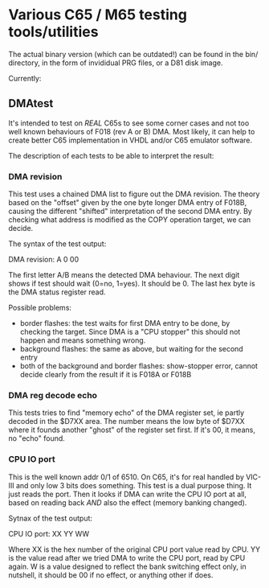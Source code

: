# Various C65 / M65 testing tools/utilities

The actual binary version (which can be outdated!) can be found in the
bin/ directory, in the form of invididual PRG files, or a D81 disk image.

Currently:

## DMAtest

It's intended to test on *REAL* C65s to see some corner cases and not too
well known behaviours of F018 (rev A or B) DMA. Most likely, it can help
to create better C65 implementation in VHDL and/or C65 emulator software.

The description of each tests to be able to interpret the result:

### DMA revision

This test uses a chained DMA list to figure out the DMA revision. The theory
based on the "offset" given by the one byte longer DMA entry of F018B, causing
the different "shifted" interpretation of the second DMA entry. By checking
what address is modified as the COPY operation target, we can decide.

The syntax of the test output:

DMA revision: A 0 00

The first letter A/B means the detected DMA behaviour. The next digit shows
if test should wait (0=no, 1=yes). It should be 0. The last hex byte is the
DMA status register read.

Possible problems:

* border flashes: the test waits for first DMA entry to be done, by checking
  the target. Since DMA is a "CPU stopper" this should not happen and means
  something wrong.
* background flashes: the same as above, but waiting for the second entry
* both of the background and border flashes: show-stopper error, cannot decide
  clearly from the result if it is F018A or F018B


### DMA reg decode echo

This tests tries to find "memory echo" of the DMA register set, ie partly
decoded in the $D7XX area. The number means the low byte of $D7XX where it
founds another "ghost" of the register set first. If it's 00, it means, no
"echo" found.

### CPU IO port

This is the well known addr 0/1 of 6510. On C65, it's for real handled
by VIC-III and only low 3 bits does something. This test is a dual purpose
thing. It just reads the port. Then it looks if DMA can write the CPU IO
port at all, based on reading back _AND_ also the effect (memory banking
changed).

Sytnax of the test output:

CPU IO port: XX YY WW

Where XX is the hex number of the original CPU port value read by CPU.
YY is the value read after we tried DMA to write the CPU port, read
by CPU again. W is a value designed to reflect the bank switching
effect only, in nutshell, it should be 00 if no effect, or anything
other if does.





